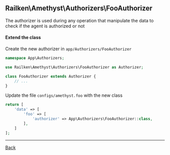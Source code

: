## Railken\Amethyst\Authorizers\FooAuthorizer

The authorizer is used during any operation that manipulate the data to check if the agent is authorized or not

#### Extend the class

Create the new authorizer in `app/Authorizers/FooAuthorizer`
```php
namespace App\Authorizers;

use Railken\Amethyst\Authorizers\FooAuthorizer as Authorizer;

class FooAuthorizer extends Authorizer {
	// ...
}
```
Update the file `configs/amethyst.foo` with the new class
```php
return [
    'data' => [
        'foo' => [
            'authorizer' => App\Authorizers\FooAuthorizer::class,
        ],
    ]
];
```

---
[Back](index.md)
